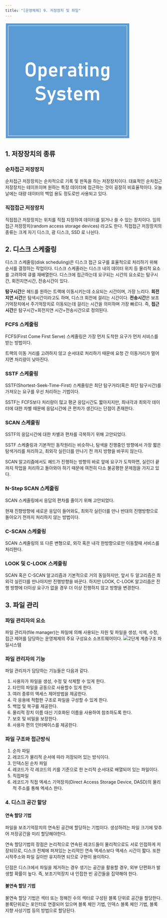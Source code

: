 ```yaml
---
title: "[운영체제] 9. 저장장치 및 파일"
---
```


![](/assets/images/ghost_images/2022/08/image-11.png)
## 1. 저장장치의 종류

### 순차접근 저장장치

순차접근 저장장치는 순차적으로 기록 및 판독을 하는 저장장치이다. 대표적인 순차접근 저장장치는 테이프이며 원하는 특정 데이터에 접근하는 것이 굉장히 비효율적이다. 오늘날에는 대량 데이터의 백업 용도 정도로만 사용되고 있다.

### 직접접근 저장장치

직접접근 저장장치는 위치를 직접 지정하여 데이터를 읽거나 쓸 수 있는 장치이다. 임의접근 저장장치(random access storage devices) 라고도 한다. 직접접근 저장장치의 종류는 크게 자기 디스크, 광 디스크, SSD 로 나뉜다.

## 2. 디스크 스케줄링

디스크 스케줄링(disk scheduling)은 디스크 접근 요구를 효율적으로 처리하기 위해 순서를 결정하는 작업이다. 디스크 스케줄러는 디스크 내의 데이터 위치 등 물리적 요소를 고려하여 큐를 재배열한다. 디스크에 접근하는데 요구되는 시간의 요소로는 탐구시간, 회전지연시간, 전송시간이 있다.

**탐구시간**은 헤드를 원하는 트랙에 이동시키는데 소요되는 시간이며, 가장 느리다. **회전지연 시간**은 탐색시간이라고도 하며, 디스크 회전에 걸리는 시간이다. **전송시간**은 보조기억장치에서 주기억장치로 이동되는데 걸리는 시간을 의미하며 가장 빠르다. 즉, **접근시간**은 탐구시간+회전지연 시간+전송시간으로 정의된다.

### FCFS 스케줄링

FCFS(First Come First Serve) 스케줄링은 가장 먼저 도착한 요구가 먼저 서비스를 받는 방법이다.

트랙의 이동 거리를 고려하지 않고 순서대로 처리하기 때문에 요청 간 이동거리가 멀어지면 처리량이 낮아진다.

### SSTF 스케줄링

SSTF(Shortest-Seek-Time-First) 스케줄링은 최단 탐구거리(혹은 최단 탐구시간)를 가져오는 요구를 우선 처리하는 기법이다.

SSTF는 FCFS보다 처리량이 많고 평균 응답시간도 짧아지지만, 최내각과 최외각 데이터에 대한 차별 때문에 응답시간에 큰 편차가 생긴다는 단점이 존재한다.

### SCAN 스케줄링

SSTF의 응답시간에 대한 차별과 편차를 극복하기 위해 고안되었다.

SSTF 스케줄링과 기본적인 동작원리는 비슷하나, 탐색을 진행중인 방향에서 가장 짧은 탐색거리를 처리하고, 최외각 실린더를 만나기 전 까지 방향을 바꾸지 않는다.

SCAN 알고리즘에서도 헤드가 진행하는 방향의 바로 앞에 요구가 도착하면, 실린더 끝까지 작업을 처리하고 돌아와야 하기 때문에 여전히 다소 불공평한 문제점을 가지고 있다.

### N-Step SCAN 스케줄링

SCAN 스케줄링에서 응답의 편차를 줄이기 위해 고안되었다.

현재 진향방향에 새로운 응답이 들어와도, 최외각 실린더를 만나 반대의 진행방향으로 돌아오기 전까지 처리하지 않는 방법이다.

### C-SCAN 스케줄링

SCAN 스케줄링의 또 다른 변형으로, 외각 혹은 내각 한방향으로만 이동할때 서비스를 처리한다.

### LOOK 및 C-LOOK 스케줄링

SCAN 혹은 C-SCAN 알고리즘과 기본적으로 거의 동일하지만, 앞서 두 알고리즘은 최외각 실린더를 만나야지만 진행방향을 바꾼다. 하지만 LOOK, C-LOOK 알고리즘은 진행 방향에 더이상 요구가 없을 경우 더 이상 진행하지 않고 방향을 변경한다.

## 3. 파일 관리

### 파일 관리자의 요소

파일 관리자(file manager)는 파일에 의해 사용되는 자원 및 파일을 생성, 삭제, 수정, 접근 제어를 담당하는 운영체제의 주요 구성요소 소프트웨어이다.
![](https://blog.kakaocdn.net/dn/badQ4M/btrECAJLyPe/YLs7x6ksk7IWp5vCy59KfK/img.png)2단계 계층구조 파일시스템
### 파일 관리자의 기능

파일 관리자가 담당하는 기능들은 다음과 같다.

1. 사용자가 파일을 생성, 수정 및 삭제할 수 있게 한다.
2. 타인의 파일을 공동으로 사용할수 있게 한다.
3. 여러 종류의 액세스 제어방법을 제공한다.
4. 각 응용에 적합한 구조로 파일을 구성할 수 있게 한다.
5. 백업 및 복구를 제공한다.
6. 물리적 장치 이름 대신 기호화된 이름을 사용하여 참조하도록 한다.
7. 보호 및 비밀을 보장한다.
8. 사용자 편의 인터페이스를 제공한다.

### 파일 구조와 접근방식

1. 순차 파일
2. 레코드가 물리적 순서에 따라 저장되어 있는 방식이다.
3. 인덱스된 순차 파일
4. 레코드가 각 레코드의 키를 기준으로 한 논리적 순서대로 배열되어 있는 파일이다.
5. 직접파일
6. 레코드가 직접 엑세스 기억장치(Direct Access Storage Device, DASD)의 물리적 주소를 통해 엑세스 한다.

### 4. 디스크 공간 할당

#### 연속 할당 기법

파일을 보조기억장치의 연속된 공간에 할당하는 기법이다. 생성하려는 파일 크기에 맞추어 저장공간을 미리 할당해야한다.

연속 할당기법의 장점은 논리적으로 연속된 레코드들이 물리적으로도 서로 인접하게 저장되므로, 디스크 전체에 퍼져있는 논리적인 연속 액세스보다 액세스 시간이 짧다. 또한 시작주소와 파일 길이만 유지하면 되므로 구현이 용이하다.

단점은 디스크에서 파일을 제거하는 경우 생기는 공간을 활용할 경우, 외부 단편화가 발생할 확률이 높다. 즉, 보조기억장치 내 인접한 빈 공간들을 집약해야 한다.

#### 불연속 할당 기법

불연속 할당 기법은 섹터 또는 정해진 수의 섹터로 구성된 블록 단위로 공간을 할당한다. 블록단위로는 포인터로 연결되어 있으며 블록 체인 기법, 인덱스 블록 체인 기법, 블록 지향 사상기법 등의 방법으로 할당된다.
